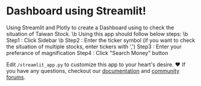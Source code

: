 # Dashboard using Streamlit!

Using Streamlit and Plotly to create a Dashboard using to check the situation of Taiwan Stock. \b
Using this app should follow below steps: \b
Step1 : Click Sidebar \b
Step2 : Enter the ticker symbol (if you want to check the situation of multiple stocks, enter tickers with ',')
Step3 : Enter your preferance of magnification
Step4 : Click "Search Money" button


Edit `/streamlit_app.py` to customize this app to your heart's desire. :heart:
If you have any questions, checkout our [documentation](https://docs.streamlit.io) and [community
forums](https://discuss.streamlit.io).
